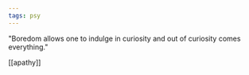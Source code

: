 ```yaml
---
tags: psy
---
```


"Boredom allows one to indulge in curiosity and out of curiosity comes everything."

[[apathy]]